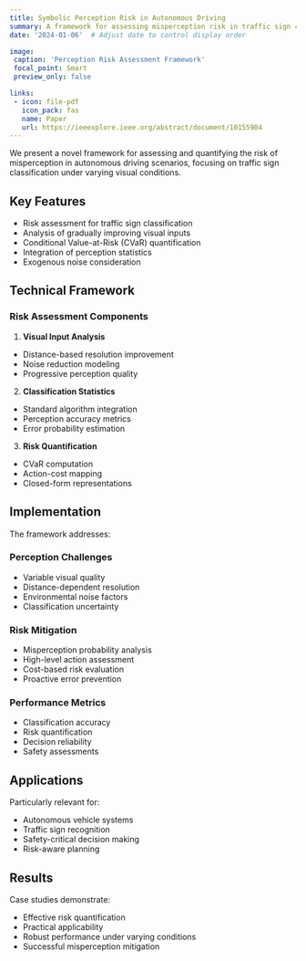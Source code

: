 ```yaml
---
title: Symbolic Perception Risk in Autonomous Driving
summary: A framework for assessing misperception risk in traffic sign classification with gradually improving visual inputs, using conditional value-at-risk (CVaR) analysis.
date: '2024-01-06'  # Adjust date to control display order

image:
 caption: 'Perception Risk Assessment Framework'
 focal_point: Smart
 preview_only: false

links:
 - icon: file-pdf
   icon_pack: fas
   name: Paper
   url: https://ieeexplore.ieee.org/abstract/document/10155904
---
```


We present a novel framework for assessing and quantifying the risk of misperception in autonomous driving scenarios, focusing on traffic sign classification under varying visual conditions.

## Key Features

- Risk assessment for traffic sign classification
- Analysis of gradually improving visual inputs
- Conditional Value-at-Risk (CVaR) quantification
- Integration of perception statistics
- Exogenous noise consideration

## Technical Framework

### Risk Assessment Components
1. **Visual Input Analysis**
  - Distance-based resolution improvement
  - Noise reduction modeling
  - Progressive perception quality

2. **Classification Statistics**
  - Standard algorithm integration
  - Perception accuracy metrics
  - Error probability estimation

3. **Risk Quantification**
  - CVaR computation
  - Action-cost mapping
  - Closed-form representations

## Implementation

The framework addresses:

### Perception Challenges
- Variable visual quality
- Distance-dependent resolution
- Environmental noise factors
- Classification uncertainty

### Risk Mitigation
- Misperception probability analysis
- High-level action assessment
- Cost-based risk evaluation
- Proactive error prevention

### Performance Metrics
- Classification accuracy
- Risk quantification
- Decision reliability
- Safety assessments

## Applications

Particularly relevant for:
- Autonomous vehicle systems
- Traffic sign recognition
- Safety-critical decision making
- Risk-aware planning

## Results

Case studies demonstrate:
- Effective risk quantification
- Practical applicability
- Robust performance under varying conditions
- Successful misperception mitigation